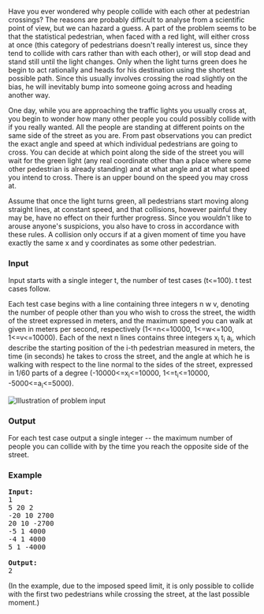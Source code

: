 <p>Have you ever wondered why people collide with each other at pedestrian crossings? The reasons are probably difficult to analyse from a scientific point of view, but we can hazard a guess. A part of the problem seems to be that the statistical pedestrian, when faced with a red light, will either cross at once (this category of pedestrians doesn't really interest us, since they tend to collide with cars rather than with each other), or will stop dead and stand still until the light changes. Only when the light turns green does he begin to act rationally and heads for his destination using the shortest possible path. Since this usually involves crossing the road slightly on the bias, he will inevitably bump into someone going across and heading another way.
</p><p>
One day, while you are approaching the traffic lights you usually cross at, you begin to wonder how many other people you could possibly collide with if you really wanted. All the people are standing at different points on the same side of the street as you are. From past observations you can predict the exact angle and speed at which individual pedestrians are going to cross. You can decide at which point along the side of the street you will wait for the green light (any real coordinate other than a place where some other pedestrian is already standing) and at what angle and at what speed you intend to cross. There is an upper bound on the speed you may cross at.
</p><p>Assume that once the light turns green, all pedestrians start moving along straight lines, at constant speed, and that collisions, however painful they may be, have no effect on their further progress. Since you wouldn't like to arouse anyone's suspicions, you also have to cross in accordance with these rules. A collision only occurs if at a given moment of time you have exactly the same x and y coordinates as some other pedestrian.

</p><h3>Input</h3>
<p>Input starts with a single integer t, the number of test cases (t&lt;=100). t test cases follow.
</p><p>Each test case begins with a line containing three integers n w v, denoting the number of people other than you who wish to cross the street, the width of the street expressed in meters, and the maximum speed you can walk at given in meters per second, respectively (1&lt;=n&lt;=10000, 1&lt;=w&lt;=100, 1&lt;=v&lt;=10000). Each of the next n lines contains three integers x<sub>i</sub> t<sub>i</sub> a<sub>i</sub>, which describe the starting position of the i-th pedestrian measured in meters, the time (in seconds) he takes to cross the street, and the 
angle at which he is walking with respect to the line normal to the sides of the street, expressed in 1/60 parts of a degree (-10000&lt;=x<sub>i</sub>&lt;=10000, 1&lt;=t<sub>i</sub>&lt;=10000, -5000&lt;=a<sub>i</sub>&lt;=5000).</p>

<img src="/content/adrian:zebra.png" alt="Illustration of problem input">

<h3>Output</h3>
<p>For each test case output a single integer -- the maximum number of people you can collide with by the time you reach the opposite side of the street.

</p><h3>Example</h3>

<pre><b>Input:</b>
1
5 20 2
-20 10 2700
20 10 -2700
-5 1 4000
-4 1 4000
5 1 -4000

<b>Output:</b>
2
</pre>

<p>(In the example, due to the imposed speed limit, it is only possible to collide with the first two pedestrians while crossing the street, at the last possible moment.)
</p>